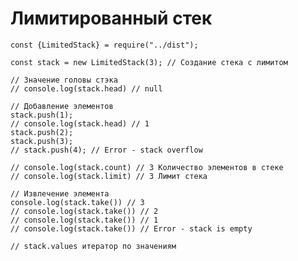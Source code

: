 
# Лимитированный стек

    const {LimitedStack} = require("../dist");
    
    const stack = new LimitedStack(3); // Создание стека с лимитом
    
    // Значение головы стэка
    // console.log(stack.head) // null
    
    // Добавление элементов
    stack.push(1);
    // console.log(stack.head) // 1
    stack.push(2);
    stack.push(3);
    // stack.push(4); // Error - stack overflow
    
    // console.log(stack.count) // 3 Количество элементов в стеке
    // console.log(stack.limit) // 3 Лимит стека
    
    // Извлечение элемента
    console.log(stack.take()) // 3
    // console.log(stack.take()) // 2
    // console.log(stack.take()) // 1
    // console.log(stack.take()) // Error - stack is empty
    
    // stack.values итератор по значениям